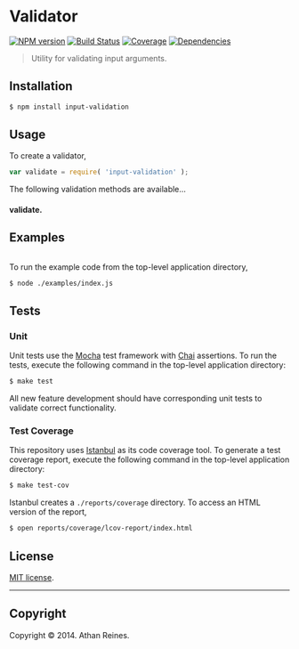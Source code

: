 Validator
=========
[![NPM version][npm-image]][npm-url] [![Build Status][travis-image]][travis-url] [![Coverage][coveralls-image]][coveralls-url] [![Dependencies][dependencies-image]][dependencies-url]

> Utility for validating input arguments.



## Installation

``` bash
$ npm install input-validation
```

## Usage

To create a validator,

``` javascript
var validate = require( 'input-validation' );
```

The following validation methods are available...


#### validate.




## Examples

``` javascript

```

To run the example code from the top-level application directory,

``` bash
$ node ./examples/index.js
```


## Tests

### Unit

Unit tests use the [Mocha](http://visionmedia.github.io/mocha) test framework with [Chai](http://chaijs.com) assertions. To run the tests, execute the following command in the top-level application directory:

``` bash
$ make test
```

All new feature development should have corresponding unit tests to validate correct functionality.


### Test Coverage

This repository uses [Istanbul](https://github.com/gotwarlost/istanbul) as its code coverage tool. To generate a test coverage report, execute the following command in the top-level application directory:

``` bash
$ make test-cov
```

Istanbul creates a `./reports/coverage` directory. To access an HTML version of the report,

``` bash
$ open reports/coverage/lcov-report/index.html
```


## License

[MIT license](http://opensource.org/licenses/MIT). 


---
## Copyright

Copyright &copy; 2014. Athan Reines.



[npm-image]: http://img.shields.io/npm/v/input-validation.svg
[npm-url]: https://npmjs.org/package/input-validation

[travis-image]: http://img.shields.io/travis/figure-io/validator/master.svg
[travis-url]: https://travis-ci.org/figure-io/validator

[coveralls-image]: https://img.shields.io/coveralls/figure-io/validator/master.svg
[coveralls-url]: https://coveralls.io/r/figure-io/validator?branch=master

[dependencies-image]: http://img.shields.io/david/figure-io/validator.svg
[dependencies-url]: https://david-dm.org/figure-io/validator

[dev-dependencies-image]: http://img.shields.io/david/dev/figure-io/validator.svg
[dev-dependencies-url]: https://david-dm.org/dev/figure-io/validator

[github-issues-image]: http://img.shields.io/github/issues/figure-io/validator.svg
[github-issues-url]: https://github.com/figure-io/validator/issues